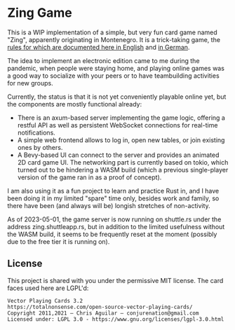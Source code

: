 Zing Game
=========

This is a WIP implementation of a simple, but very fun card game named "Zing", apparently originating in Montenegro.  It is a trick-taking game, the [rules for which are documented here in English](Rules_en.md) and [in German](Rules_de.md).

The idea to implement an electronic edition came to me during the pandemic, when people were staying home, and playing online games was a good way to socialize with your peers or to have teambuilding activities for new groups.

Currently, the status is that it is not yet conveniently playable online yet, but the components are mostly functional already:

* There is an axum-based server implementing the game logic, offering a restful API as well as persistent WebSocket connections for real-time notifications.
* A simple web frontend allows to log in, open new tables, or join existing ones by others.
* A Bevy-based UI can connect to the server and provides an animated 2D card game UI.  The networking part is currently based on tokio, which turned out to be hindering a WASM build (which a previous single-player version of the game ran in as a proof of concept).

I am also using it as a fun project to learn and practice Rust in, and I have been doing it in my limited "spare" time only, besides work and family, so there have been (and always will be) longish stretches of non-activity.

As of 2023-05-01, the game server is now running on shuttle.rs under the address zing.shuttleapp.rs, but in addition to the limited usefulness without the WASM build, it seems to be frequently reset at the moment (possibly due to the free tier it is running on).

License
-------

This project is shared with you under the permissive MIT license.  The card faces used here are LGPL'd:

    Vector Playing Cards 3.2
    https://totalnonsense.com/open-source-vector-playing-cards/
    Copyright 2011,2021 – Chris Aguilar – conjurenation@gmail.com
    Licensed under: LGPL 3.0 - https://www.gnu.org/licenses/lgpl-3.0.html
